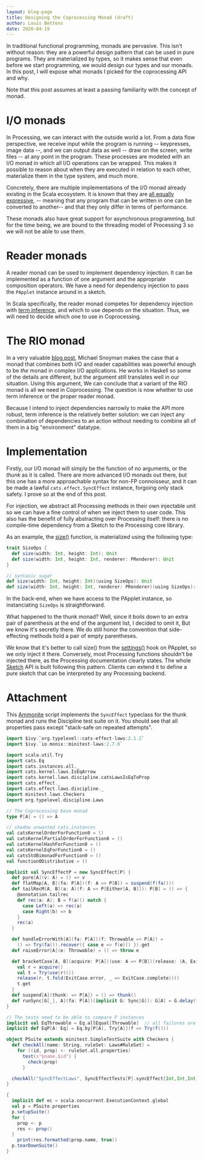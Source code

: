 ```yaml
---
layout: blog-page
title: Designing the Coprocessing Monad (draft)
author: Louis Bettens
date: 2020-04-19
---
```


In traditional functional programming,
monads are pervasive.
This isn't without reason:
they are a powerful design pattern
that can be used in pure programs.
They are materialized by types, so
it makes sense that
even before we start programming,
we would design our types and our monads.
In this post, I will expose what monads I picked for the coprocessing API and why.

Note that this post assumes at least a passing familiarity with the concept of monad.

# I/O monads
In Processing, we can interact with the outside world a lot.
From a data flow perspective,
we receive input while the program is running
-- keypresses, image data --,
and we can output data as well
-- draw on the screen, write files --
at any point in the program.
These processes are modeled with an I/O monad in which all I/O operations can be wrapped.
This makes it possible to reason about when they are executed in relation to each other,
materialize them in the type system,
and much more.

Concretely, there are multiple implementations of the I/O monad
already existing in the Scala ecosystem.
It is known that they are [all equally expressive][only-one-io],
-- meaning that any program that can be written in one can be converted to another--
and that they only differ in terms of performance.

These monads also have great support for asynchronous programming,
but for the time being, we are bound to the threading model of Processing 3
so we will not be able to use them.

[only-one-io]: https://degoes.net/articles/only-one-io

# Reader monads
A reader monad can be used to implement dependency injection.
It can be implemented as a function of one argument and the appropriate composition operators.
We have a need for dependency injection to pass the `PApplet` instance around in a sketch.

In Scala specifically, the reader monad competes for dependency injection with [term inference][using-clauses],
and which to use depends on the situation.
Thus, we will need to decide which one to use in Coprocessing.

[using-clauses]: https://dotty.epfl.ch/docs/reference/contextual/using-clauses.html

# The RIO monad
In a very valuable [blog post][the-rio-monad], Michael Snoyman makes the case that
a monad that combines both I/O and reader capabilities was powerful enough to
be *the* monad in complex I/O applications.
He works in Haskell so some of the details are different,
but the argument still translates well in our situation.
Using this argument,
We can conclude that a variant of the RIO monad is all we need in Coprocessing.
The question is now whether to use term inference or the proper reader monad.

Because I intend to inject dependencies narrowly to make the API more robust,
term inference is the relatively better solution:
we can inject any combination of dependencies to an action
without needing to combine all of them in a big "environment" datatype.

[the-rio-monad]: https://www.fpcomplete.com/blog/2017/07/the-rio-monad

# Implementation
Firstly, our I/O monad will simply be
the function of no arguments, or the *thunk* as it is called.
There are more advanced I/O monads out there,
but this one has a more approachable syntax for non-FP connoisseur,
and it can be made a lawful `cats.effect.SyncEffect` instance, forgoing only stack safety.
I prove so at the end of this post.

For injection, we abstract all Processing methods in their own injectable unit
so we can have a fine control of when we inject them to user code.
This also has the benefit of fully abstracting over Processing itself:
there is no compile-time dependency from a Sketch to the Processing core library.

As an example, the [size()][processing:size] function,
is materialized using the following type:
```scala
trait SizeOps {
  def size(width: Int, height: Int): Unit
  def size(width: Int, height: Int, renderer: PRenderer): Unit
}

// syntaxic sugar
def size(width: Int, height: Int)(using SizeOps): Unit
def size(width: Int, height: Int, renderer: PRenderer)(using SizeOps): Unit
```
In the back-end, when we have access to the PApplet instance,
so instanciating `SizeOps` is straightforward.

What happened to the thunk monad?
Well, since it boils down to an extra pair of parenthesis at the end of the argument list,
I decided to omit it,
But we know it's secretly there.
We do still honor the convention that side-effecting methods hold a pair of empty parentheses.

We know that it's better to call size() from the [settings()][processing:settings] hook on PApplet, so we only inject it there.
Conversely, most Processing functions shouldn't be injected there, as the Processing documentation clearly states.
The whole [Sketch](processing.Sketch) API is built following this pattern.
Clients can extend it to define a pure sketch that can be interpreted by any Processing backend.

[processing:size]: https://processing.org/reference/size_.html
[processing:settings]: https://processing.org/reference/settings_.html

# Attachment

This [Ammonite] script implements the `SyncEffect` typeclass for the thunk monad and runs the Discipline test suite on it.
You should see that all properties pass except "stack-safe on repeated attempts".

[Ammonite]: https://ammonite.io

```scala
import $ivy.`org.typelevel::cats-effect-laws:2.1.2`
import $ivy.`io.monix::minitest-laws:2.7.0`

import scala.util.Try
import cats.Eq
import cats.instances.all._
import cats.kernel.laws.IsEqArrow
import cats.kernel.laws.discipline.catsLawsIsEqToProp
import cats.effect._
import cats.effect.laws.discipline._
import minitest.laws.Checkers
import org.typelevel.discipline.Laws

// The Coprocessing base monad
type P[A] = () => A

// shadow unwanted cats.instances
val catsKernelOrderForFunction0 = ()
val catsKernelPartialOrderForFunction0 = ()
val catsKernelHashForFunction0 = ()
val catsKernelEqForFunction0 = ()
val catsStdBimonadForFunction0 = ()
val function0Distributive = ()

implicit val SyncEffectP = new SyncEffect[P] {
  def pure[A](v: A) = () => v
  def flatMap[A, B](fa: P[A])(f: A => P[B]) = suspend(f(fa()))
  def tailRecM[A, B](a: A)(f: A => P[Either[A, B]]): P[B] = () => {
    @annotation.tailrec
    def rec(a: A): B = f(a)() match {
      case Left(a) => rec(a)
      case Right(b) => b
    }
    rec(a)
  }

  def handleErrorWith[A](fa: P[A])(f: Throwable => P[A]) =
    () => Try(fa()).recover({ case e => f(e)() }).get
  def raiseError[A](e: Throwable) = () => throw e

  def bracketCase[A, B](acquire: P[A])(use: A => P[B])(release: (A, ExitCase[Throwable]) => P[Unit]) = () => {
    val r = acquire()
    val t = Try(use(r)())
    release(r, t.fold(ExitCase.error, _ => ExitCase.complete))()
    t.get
  }
  def suspend[A](thunk: => P[A]) = () => thunk()
  def runSync[G[_], A](fa: P[A])(implicit G: Sync[G]): G[A] = G.delay(fa())
}

// The tests need to be able to compare P instances
implicit val EqThrowable = Eq.allEqual[Throwable]  // all failures are equal
implicit def EqP[A: Eq] = Eq.by[P[A], Try[A]](f => Try(f()))

object PSuite extends minitest.SimpleTestSuite with Checkers {
  def checkAll(name: String, ruleSet: Laws#RuleSet) =
    for ((id, prop) <- ruleSet.all.properties)
      test(s"$name.$id") {
        check(prop)
      }

  checkAll("SyncEffectLaws", SyncEffectTests[P].syncEffect[Int,Int,Int])
}

{
  implicit def ec = scala.concurrent.ExecutionContext.global
  val p = PSuite.properties
  p.setupSuite()
  for {
    prop <- p
    res <- prop()
  }
    print(res.formatted(prop.name, true))
  p.tearDownSuite()
}
```

